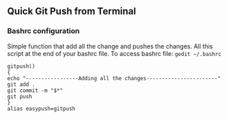## Quick Git Push from Terminal

### Bashrc configuration
Simple function that add all the change and pushes the changes. All this script at the end of your bashrc file. 
To access bashrc file:
`gedit ~/.bashrc`

```
gitpush()
{
echo "-----------------Adding all the changes-----------------------"
git add .
git commit -m "$*"
git push
}
alias easypush=gitpush
```
